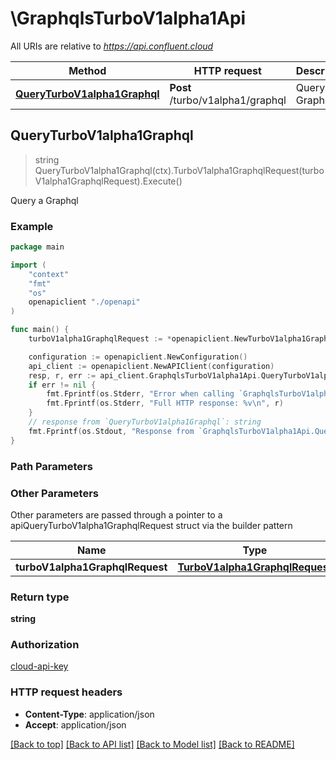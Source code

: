 # \GraphqlsTurboV1alpha1Api

All URIs are relative to *https://api.confluent.cloud*

Method | HTTP request | Description
------------- | ------------- | -------------
[**QueryTurboV1alpha1Graphql**](GraphqlsTurboV1alpha1Api.md#QueryTurboV1alpha1Graphql) | **Post** /turbo/v1alpha1/graphql | Query a Graphql



## QueryTurboV1alpha1Graphql

> string QueryTurboV1alpha1Graphql(ctx).TurboV1alpha1GraphqlRequest(turboV1alpha1GraphqlRequest).Execute()

Query a Graphql



### Example

```go
package main

import (
    "context"
    "fmt"
    "os"
    openapiclient "./openapi"
)

func main() {
    turboV1alpha1GraphqlRequest := *openapiclient.NewTurboV1alpha1GraphqlRequest() // TurboV1alpha1GraphqlRequest |  (optional)

    configuration := openapiclient.NewConfiguration()
    api_client := openapiclient.NewAPIClient(configuration)
    resp, r, err := api_client.GraphqlsTurboV1alpha1Api.QueryTurboV1alpha1Graphql(context.Background()).TurboV1alpha1GraphqlRequest(turboV1alpha1GraphqlRequest).Execute()
    if err != nil {
        fmt.Fprintf(os.Stderr, "Error when calling `GraphqlsTurboV1alpha1Api.QueryTurboV1alpha1Graphql``: %v\n", err)
        fmt.Fprintf(os.Stderr, "Full HTTP response: %v\n", r)
    }
    // response from `QueryTurboV1alpha1Graphql`: string
    fmt.Fprintf(os.Stdout, "Response from `GraphqlsTurboV1alpha1Api.QueryTurboV1alpha1Graphql`: %v\n", resp)
}
```

### Path Parameters



### Other Parameters

Other parameters are passed through a pointer to a apiQueryTurboV1alpha1GraphqlRequest struct via the builder pattern


Name | Type | Description  | Notes
------------- | ------------- | ------------- | -------------
 **turboV1alpha1GraphqlRequest** | [**TurboV1alpha1GraphqlRequest**](TurboV1alpha1GraphqlRequest.md) |  | 

### Return type

**string**

### Authorization

[cloud-api-key](../README.md#cloud-api-key)

### HTTP request headers

- **Content-Type**: application/json
- **Accept**: application/json

[[Back to top]](#) [[Back to API list]](../README.md#documentation-for-api-endpoints)
[[Back to Model list]](../README.md#documentation-for-models)
[[Back to README]](../README.md)

